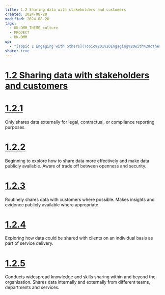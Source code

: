 ```yaml
---
title: 1.2 Sharing data with stakeholders and customers
created: 2024-08-28
modified: 2024-08-28
tags:
  - UK-DMM_THEME_culture
  - PROJECT
  - UK-DMM
up:
  - "[Topic 1 Engaging with others](Topic%201%20Engaging%20with%20others.md)"
share: true
---
```

# [1.2 Sharing data with stakeholders and customers](1.2%20Sharing%20data%20with%20stakeholders%20and%20customers.md)
# [1.2.1](1.2.1.md)

Only shares data externally for legal, contractual, or compliance reporting purposes.

# [1.2.2](1.2.2.md)

Beginning to explore how to share data more effectively and make data publicly available. Aware of trade off between openness and security.

# [1.2.3](1.2.3.md)

Routinely shares data with customers where possible. Makes insights and evidence publicly available where appropriate.

# [1.2.4](1.2.4.md)

Exploring how data could be shared with clients on an individual basis as part of service delivery.

# [1.2.5](1.2.5.md)

Conducts widespread knowledge and skills sharing within and beyond the organisation. Shares data internally and externally from different teams, departments and services.

